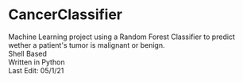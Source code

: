 # CancerClassifier
Machine Learning project using a Random Forest Classifier to predict wether a patient's tumor is malignant or benign.   
Shell Based  
Written in Python  
Last Edit: 05/1/21
